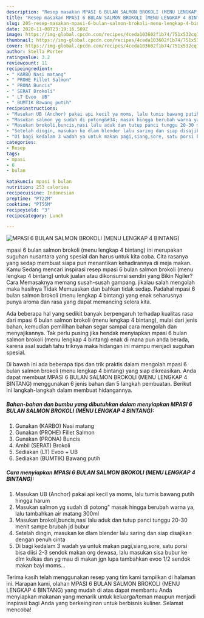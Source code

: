 ```yaml
---
description: "Resep masakan MPASI 6 BULAN SALMON BROKOLI (MENU LENGKAP 4 BINTANG) | Cara Mengolah MPASI 6 BULAN SALMON BROKOLI (MENU LENGKAP 4 BINTANG) Yang Enak Dan Lezat"
title: "Resep masakan MPASI 6 BULAN SALMON BROKOLI (MENU LENGKAP 4 BINTANG) | Cara Mengolah MPASI 6 BULAN SALMON BROKOLI (MENU LENGKAP 4 BINTANG) Yang Enak Dan Lezat"
slug: 205-resep-masakan-mpasi-6-bulan-salmon-brokoli-menu-lengkap-4-bintang-cara-mengolah-mpasi-6-bulan-salmon-brokoli-menu-lengkap-4-bintang-yang-enak-dan-lezat
date: 2020-11-08T23:19:16.509Z
image: https://img-global.cpcdn.com/recipes/4ceda103602f1b74/751x532cq70/mpasi-6-bulan-salmon-brokoli-menu-lengkap-4-bintang-foto-resep-utama.jpg
thumbnail: https://img-global.cpcdn.com/recipes/4ceda103602f1b74/751x532cq70/mpasi-6-bulan-salmon-brokoli-menu-lengkap-4-bintang-foto-resep-utama.jpg
cover: https://img-global.cpcdn.com/recipes/4ceda103602f1b74/751x532cq70/mpasi-6-bulan-salmon-brokoli-menu-lengkap-4-bintang-foto-resep-utama.jpg
author: Stella Porter
ratingvalue: 3.2
reviewcount: 11
recipeingredient:
- " KARBO Nasi matang"
- " PROHE Fillet Salmon"
- " PRONA Buncis"
- " SERAT Brokoli"
- " LT Evoo  UB"
- " BUMTIK Bawang putih"
recipeinstructions:
- "Masukan UB (Anchor) pakai api kecil ya moms, lalu tumis bawang putih hingga harum"
- "Masukan salmon yg sudah di potong&#34; masak hingga berubah warna ya, lalu tambahkan air matang 300ml"
- "Masukan brokoli,buncis,nasi lalu aduk dan tutup panci tunggu 20-30 menit sampe brubah jd bubur"
- "Setelah dingin, masukan ke dlam blender lalu saring dan siap disajikan dengan penuh cinta"
- "Di bagi kedalam 3 wadah ya untuk makan pagi,siang,sore, satu porsi bisa diisi 2-3 sendok makan org dewasa, lalu masukan sisa bubur ke dlm kulkas dan yg mau di makan jgn lupa tambahkan evoo 1/2 sendok makan bayi moms..."
categories:
- Resep
tags:
- mpasi
- 6
- bulan

katakunci: mpasi 6 bulan 
nutrition: 253 calories
recipecuisine: Indonesian
preptime: "PT22M"
cooktime: "PT55M"
recipeyield: "3"
recipecategory: Lunch

---
```



![MPASI 6 BULAN SALMON BROKOLI (MENU LENGKAP 4 BINTANG)](https://img-global.cpcdn.com/recipes/4ceda103602f1b74/751x532cq70/mpasi-6-bulan-salmon-brokoli-menu-lengkap-4-bintang-foto-resep-utama.jpg)


mpasi 6 bulan salmon brokoli (menu lengkap 4 bintang) ini merupakan suguhan nusantara yang spesial dan harus untuk kita coba. Cita rasanya yang sedap membuat siapa pun menantikan kehadirannya di meja makan.
Kamu Sedang mencari inspirasi resep mpasi 6 bulan salmon brokoli (menu lengkap 4 bintang) untuk jualan atau dikonsumsi sendiri yang Bikin Ngiler? Cara Memasaknya memang susah-susah gampang. jikalau salah mengolah maka hasilnya Tidak Memuaskan dan bahkan tidak sedap. Padahal mpasi 6 bulan salmon brokoli (menu lengkap 4 bintang) yang enak seharusnya punya aroma dan rasa yang dapat memancing selera kita.



Ada beberapa hal yang sedikit banyak berpengaruh terhadap kualitas rasa dari mpasi 6 bulan salmon brokoli (menu lengkap 4 bintang), mulai dari jenis bahan, kemudian pemilihan bahan segar sampai cara mengolah dan menyajikannya. Tak perlu pusing jika hendak menyiapkan mpasi 6 bulan salmon brokoli (menu lengkap 4 bintang) enak di mana pun anda berada, karena asal sudah tahu triknya maka hidangan ini mampu menjadi suguhan spesial.


Di bawah ini ada beberapa tips dan trik praktis dalam mengolah mpasi 6 bulan salmon brokoli (menu lengkap 4 bintang) yang siap dikreasikan. Anda dapat membuat MPASI 6 BULAN SALMON BROKOLI (MENU LENGKAP 4 BINTANG) menggunakan 6 jenis bahan dan 5 langkah pembuatan. Berikut ini langkah-langkah dalam membuat hidangannya.

<!--inarticleads1-->

##### Bahan-bahan dan bumbu yang dibutuhkan dalam menyiapkan MPASI 6 BULAN SALMON BROKOLI (MENU LENGKAP 4 BINTANG):

1. Gunakan  (KARBO) Nasi matang
1. Gunakan  (PROHE) Fillet Salmon
1. Gunakan  (PRONA) Buncis
1. Ambil  (SERAT) Brokoli
1. Sediakan  (LT) Evoo + UB
1. Sediakan  (BUMTIK) Bawang putih




<!--inarticleads2-->

##### Cara menyiapkan MPASI 6 BULAN SALMON BROKOLI (MENU LENGKAP 4 BINTANG):

1. Masukan UB (Anchor) pakai api kecil ya moms, lalu tumis bawang putih hingga harum
1. Masukan salmon yg sudah di potong&#34; masak hingga berubah warna ya, lalu tambahkan air matang 300ml
1. Masukan brokoli,buncis,nasi lalu aduk dan tutup panci tunggu 20-30 menit sampe brubah jd bubur
1. Setelah dingin, masukan ke dlam blender lalu saring dan siap disajikan dengan penuh cinta
1. Di bagi kedalam 3 wadah ya untuk makan pagi,siang,sore, satu porsi bisa diisi 2-3 sendok makan org dewasa, lalu masukan sisa bubur ke dlm kulkas dan yg mau di makan jgn lupa tambahkan evoo 1/2 sendok makan bayi moms...




Terima kasih telah menggunakan resep yang tim kami tampilkan di halaman ini. Harapan kami, olahan MPASI 6 BULAN SALMON BROKOLI (MENU LENGKAP 4 BINTANG) yang mudah di atas dapat membantu Anda menyiapkan makanan yang menarik untuk keluarga/teman maupun menjadi inspirasi bagi Anda yang berkeinginan untuk berbisnis kuliner. Selamat mencoba!
